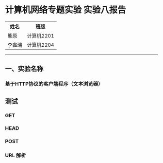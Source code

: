 # 计算机网络专题实验 实验八报告

<table style="width:100%">
  <tr>
    <th>姓名</th>
    <th>班级</th>
  </tr>
  <tr>
    <td>熊原</td>
    <td>计算机2201</td>
  </tr>
  <tr>
    <td>李鑫瑞</td>
    <td>计算机2204</td>
  </tr>
</table>

---

## 一、实验名称  

### 基于**HTTP**协议的客户端程序（文本浏览器）

## 测试

### GET

### HEAD

### POST

### URL 解析




